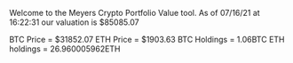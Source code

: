 Welcome to the Meyers Crypto Portfolio Value tool. 
As of 07/16/21 at 16:22:31 our valuation is $85085.07 

BTC Price = $31852.07
 ETH Price = $1903.63
BTC Holdings = 1.06BTC
 ETH holdings = 26.960005962ETH 
